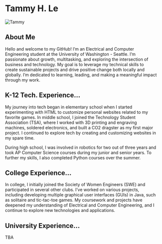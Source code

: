 # Tammy H. Le

![Tammy](.jpg)

## About Me 

Hello and welcome to my GitHub! I’m an Electrical and Computer Engineering student at the University of Washington - Seattle. I’m passionate about growth, multitasking, and exploring the intersection of business and technology. My goal is to leverage my technical skills to create sustainable projects and drive positive change both locally and globally. I’m dedicated to learning, leading, and making a meaningful impact through my work.

##  K-12 Tech. Experience...
My journey into tech began in elementary school when I started experimenting with HTML to customize personal websites related to my favorite games. In middle school, I joined the Technology Student Association (TSA), where I worked with 3D printing and engraving machines, soldered electronics, and built a CO2 dragster as my first major project. I continued to explore tech by creating and customizing websites in my spare time.

During high school, I was involved in robotics for two out of three years and took AP Computer Science courses during my junior and senior years. To further my skills, I also completed Python courses over the summer.

##  College Experience...
In college, I initially joined the Society of Women Engineers (SWE) and participated in several other clubs. I’ve worked on various projects, including developing multiple graphical user interfaces (GUIs) in Java, such as solitaire and tic-tac-toe games. My coursework and projects have deepened my understanding of Electrical and Computer Engineering, and I continue to explore new technologies and applications. 

##  University Experience...
TBA

